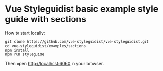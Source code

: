 # Vue Styleguidist basic example style guide with sections

How to start locally:

```
git clone https://github.com/vue-styleguidist/vue-styleguidist.git
cd vue-styleguidist/examples/sections
npm install
npm run styleguide
```

Then open [http://localhost:6060](http://localhost:6060) in your browser.

